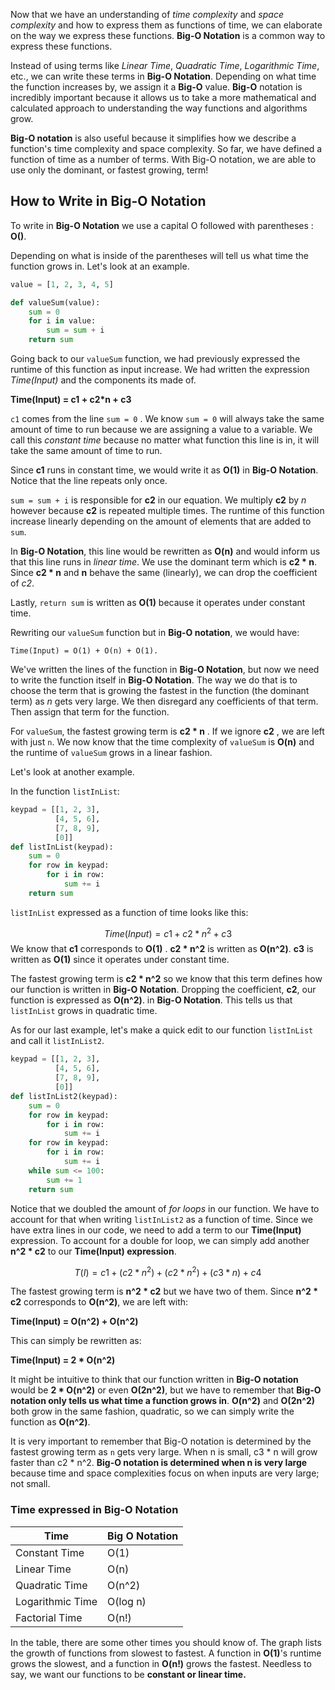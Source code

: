 Now that we have an understanding of *time complexity* and *space complexity* and how to express them as functions of time, we can elaborate on the way we express these functions. **Big-O Notation** is a common way to express these functions. 

Instead of using terms like *Linear Time*, *Quadratic Time*, *Logarithmic Time*, etc., we can write these terms in **Big-O Notation**. Depending on what time the function increases by, we assign it a **Big-O** value. **Big-O** notation is incredibly important because it allows us to take a more mathematical and calculated approach to understanding the way functions and algorithms grow. 

**Big-O notation** is also useful because it simplifies how we describe a function's time complexity and space complexity. So far, we have defined a function of time as a number of terms. With Big-O notation, we are able to use only the dominant, or fastest growing, term!

## How to Write in Big-O Notation

To write in **Big-O Notation** we use a capital O followed with parentheses : **O()**. 

Depending on what is inside of the parentheses will tell us what time the function grows in. Let's look at an example. 

```python
value = [1, 2, 3, 4, 5]

def valueSum(value): 
    sum = 0
    for i in value: 
        sum = sum + i
    return sum
```

Going back to our `valueSum` function, we had previously expressed the runtime of this function as input increase.  We had written the expression *Time(Input)* and the components its made of. 

**Time(Input) = c1 + c2*n + c3**

`c1` comes from the line `sum = 0` . We know `sum = 0` will always take the same amount of time to run because we are assigning a value to a variable. We call this *constant time* because no matter what function this line is in, it will take the same amount of time to run. 

Since **c1** runs in constant time, we would write it as **O(1)** in **Big-O Notation**. Notice that the line repeats only once. 

`sum = sum + i` is responsible for **c2** in our equation. We multiply **c2** by *n* however because **c2** is repeated multiple times. The runtime of this function increase linearly depending on the amount of elements that are added to `sum`. 

In **Big-O Notation**, this line would be rewritten as **O(n)** and would inform us that this line runs in *linear time*. We use the dominant term which is **c2 * n**. Since **c2 * n** and **n** behave the same (linearly), we can drop the coefficient of *c2*.

Lastly, `return sum` is written as **O(1)** because it operates under constant time. 

Rewriting our `valueSum` function but in **Big-O notation**, we would have:

```
Time(Input) = O(1) + O(n) + O(1). 
```

We've written the lines of the function in **Big-O Notation**, but now we need to write the function itself in **Big-O Notation**. The way we do that is to choose the term that is growing the fastest in the function (the dominant term) as *n* gets very large. We then disregard any coefficients of that term. Then assign that term for the function. 

For `valueSum`, the fastest growing term is **c2 * n** . If we ignore **c2** , we are left with just `n`. We now know that the time complexity of `valueSum` is **O(n)** and the runtime of `valueSum` grows in a linear fashion.

Let's look at another example.

In the function `listInList`:

```python
keypad = [[1, 2, 3], 
          [4, 5, 6],
          [7, 8, 9],
          [0]] 
def listInList(keypad):
    sum = 0
    for row in keypad:
        for i in row:
            sum += i
    return sum
```

`listInList` expressed as a function of time looks like this:

$$
Time(Input) = c1 + c2 * n^2 + c3
$$
We know that **c1** corresponds to **O(1)** . 
**c2 * n^2** is written as **O(n^2)**. 
**c3** is written as **O(1)** since it operates under constant time.

The fastest growing term is **c2 * n^2**  so we know that this term defines how our function is written in **Big-O Notation**. Dropping the coefficient, **c2**, our function is expressed as **O(n^2)**. in **Big-O Notation**. This tells us that `listInList` grows in quadratic time. 

As for our last example, let's make a quick edit to our function `listInList` and call it `listInList2`. 

```python
keypad = [[1, 2, 3], 
          [4, 5, 6],
          [7, 8, 9],
          [0]]
def listInList2(keypad):
    sum = 0
    for row in keypad:
        for i in row:
            sum += i
    for row in keypad:
        for i in row:
            sum += i
    while sum <= 100:
        sum += 1
    return sum
```

Notice that we doubled the amount of *for loops* in our function. We have to account for that when writing `listInList2` as a function of time. Since we have extra lines in our code, we need to add a term to our **Time(Input)** expression. To account for a double for loop, we can simply add another **n^2 * c2** to our **Time(Input) expression**. 

$$
T(I) = c1 + (c2 * n^2) + (c2 * n^2) + (c3 * n) + c4
$$


The fastest growing term is **n^2 * c2** but we have two of them. Since **n^2 * c2** corresponds to **O(n^2)**, we are left with:

**Time(Input) = O(n^2) + O(n^2)**

This can simply be rewritten as:

**Time(Input) = 2 * O(n^2)**

It might be intuitive to think that our function written in **Big-O notation** would be **2 * O(n^2)** or even **O(2n^2)**, but we have to remember that **Big-O notation only tells us what time a function grows in**. **O(n^2)** and  **O(2n^2)** both grow in the same fashion, quadratic, so we can simply write the function as **O(n^2)**. 

It is very important to remember that Big-O notation is determined by the fastest growing term as `n` gets very large. When n is small, c3 * n will grow faster than c2 * n^2. **Big-O notation is determined when n is very large** because time and space complexities focus on when inputs are very large; not small. 



### Time expressed in Big-O Notation

| Time             | Big O Notation |
| ---------------- | -------------- |
| Constant Time    | O(1)           |
| Linear Time      | O(n)           |
| Quadratic Time   | O(n^2)         |
| Logarithmic Time | O(log n)       |
| Factorial Time   | O(n!)          |

In the table, there are some other times you should know of. The graph lists the growth of functions from slowest to fastest. A function in **O(1)**'s runtime grows the slowest, and a function in **O(n!)** grows the fastest. Needless to say, we want our functions to be **constant or linear time.** 

